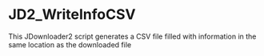 # JD2_WriteInfoCSV
This JDownloader2 script generates a CSV file filled with information in the same location as the downloaded file
